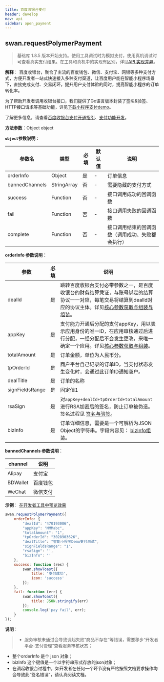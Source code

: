 ```yaml
---
title: 百度收银台支付
header: develop
nav: api
sidebar: open_payment
---
```



## swan.requestPolymerPayment

> 基础库 1.8.5 版本开始支持。使用工具调试时为模拟支付，使用真机调试时可查看真实支付结果。在工具和真机中的实现有区别，详见[API 实现差异](https://smartapp.baidu.com/docs/develop/devtools/diff/)。

**解释**： 百度收银台，聚合了主流的百度钱包、微信、支付宝、网银等多种支付方式，方便开发者一站式快速接入多种支付渠道，让百度用户能在智能小程序场景下，直接完成支付、交易闭环，提升用户支付体验的同时，提高智能小程序的订单转化率。

为了帮助开发者调用收银台接口，我们提供了Go语言版本封装了签名&验签、HTTP接口请求等基础功能，详见[下载小程序支付demo](https://github.com/baidu-smart-app)。


了解更多信息，请查看[百度收银台支付开通指引](https://smartprogram.baidu.com/docs/introduction/pay/)、[支付功能开发](http://smartprogram.baidu.com/docs/develop/function/invoke_process/)。

**方法参数**：Object object

**`object`参数说明**：

|参数名 |类型  |必填 | 默认值 |说明|
|---- | ---- | ---- | ----|----|
|orderInfo| Object | 是 | -|订单信息|
|bannedChannels| StringArray | 否 | -| 需要隐藏的支付方式|
|success |Function  |  否  | -| 接口调用成功的回调函数|
|fail   | Function  |  否  | -| 接口调用失败的回调函数|
|complete  |  Function  |  否 |  -| 接口调用结束的回调函数（调用成功、失败都会执行）|

**orderInfo 参数说明**：

|参数| 必填|说明|
|----|   ----|---|
|dealId| 是|跳转百度收银台支付必带参数之一，是百度收银台的财务结算凭证，与账号绑定的结算协议一一对应，每笔交易将结算到dealId对应的协议主体。详见<a href="http://smartprogram.baidu.com/docs/develop/function/parameter/">核心参数获取与组装与组装</a>。|
|appKey| 是|支付能力开通后分配的支付appKey，用以表示应用身份的唯一ID，在应用审核通过后进行分配，一经分配后不会发生更改，来唯一确定一个应用。详见<a href="http://smartprogram.baidu.com/docs/develop/function/parameter/)。">核心参数获取与组装</a>。|
|totalAmount|  是|订单金额，单位为人民币分。|
|tpOrderId| 是|商户平台自己记录的订单ID，当支付状态发生变化时，会通过此订单ID通知商户。|
| dealTitle| 是|订单的名称|
| signFieldsRange| 是|固定值1|
|rsaSign| 是|对`appKey+dealId+tpOrderId+totalAmount`进行RSA加密后的签名，防止订单被伪造。签名过程见 [签名与验签](http://smartprogram.baidu.com/docs/develop/function/sign_v2/)。|
|bizInfo|  是|订单详细信息，需要是一个可解析为JSON Object的字符串。字段内容见： [bizInfo组装](http://smartprogram.baidu.com/docs/develop/function/parameter/)。|

 

**bannedChannels 参数说明**：

|channel|说明 |
|----| ---- |
| Alipay | 支付宝 |
| BDWallet | 百度钱包 |
| WeChat | 微信支付|

**示例**：
<a href="swanide://fragment/6a8036afe85cc399b5ab4bd478100f771558341867863" title="在开发者工具中预览效果" target="_self">在开发者工具中预览效果</a>


```js
swan.requestPolymerPayment({
    orderInfo: {
        "dealId": "470193086",
        "appKey": "MMMabc",
        "totalAmount": "1",
        "tpOrderId": "3028903626",
        "dealTitle": "智能小程序Demo支付测试",
        "signFieldsRange": "1",
        "rsaSign": '',
        "bizInfo": ''
    },
    success: function (res) {
        swan.showToast({
            title: '支付成功',
            icon: 'success'
        });
    },
    fail: function (err) {
        swan.showToast({
            title: JSON.stringify(err)
        });
        console.log('pay fail', err);
    }
});
```

**说明**：

> * 服务审核未通过会导致调起失败“商品不存在”等错误，需要移步“开发者平台-支付管理”查看服务审核状态；
* 整个orderInfo 是个 json 对象； 
* bizInfo  这个键值是一个以字符串形式存放的json对象； 
* 在调起收银台过程中，如开发者在任何一个环节没有严格按照文档要求操作均会导致此“签名错误”，请认真阅读文档。